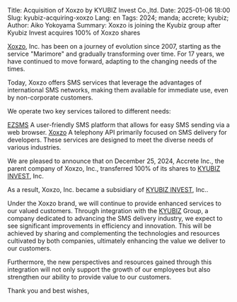 Title: Acquisition of Xoxzo by KYUBIZ Invest Co.,ltd.
Date: 2025-01-06 18:00
Slug: kyubiz-acquiring-xoxzo
Lang: en
Tags: 2024; manda; accrete; kyubiz;
Author: Aiko Yokoyama
Summary: Xoxzo is joining the Kyubiz group after Kyubiz Invest acquires 100% of Xoxzo shares

[Xoxzo](https://www.xoxzo.com/en/), Inc. has been on a journey of evolution since 2007, starting as the service "Marimore" and gradually transforming over time. For 17 years, we have continued to move forward, adapting to the changing needs of the times.

Today, Xoxzo offers SMS services that leverage the advantages of international SMS networks, making them available for immediate use, even by non-corporate customers.

We operate two key services tailored to different needs:

[EZSMS](https://www.ezsms.biz/en/) A user-friendly SMS platform that allows for easy SMS sending via a web browser.
[Xoxzo](https://www.xoxzo.com/en/) A telephony API primarily focused on SMS delivery for developers.
These services are designed to meet the diverse needs of various industries.

We are pleased to announce that on December 25, 2024, Accrete Inc., the parent company of Xoxzo, Inc., transferred 100% of its shares to [KYUBIZ INVEST]([https://www.kyubiz-invest.co.jp/%E4%BC%9A%E7%A4%BE%E6%A6%82%E8%A6%81](https://ssl4.eir-parts.net/doc/4395/tdnet/2543935/00.pdf)), Inc.

As a result, Xoxzo, Inc. became a subsidiary of [KYUBIZ INVEST](https://www.kyubiz-invest.co.jp/%E4%BC%9A%E7%A4%BE%E6%A6%82%E8%A6%81), Inc..

Under the Xoxzo brand, we will continue to provide enhanced services to our valued customers. Through integration with the [KYUBIZ](https://www.kyubiz.co.jp/) Group, a company dedicated to advancing the SMS delivery industry, we expect to see significant improvements in efficiency and innovation. This will be achieved by sharing and complementing the technologies and resources cultivated by both companies, ultimately enhancing the value we deliver to our customers.

Furthermore, the new perspectives and resources gained through this integration will not only support the growth of our employees but also strengthen our ability to provide value to our customers.

Thank you and best wishes,
